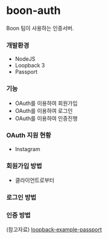 # boon-auth

Boon 팀이 사용하는 인증서버.

### 개발환경
- NodeJS
- Loopback 3
- Passport

### 기능
- OAuth를 이용하여 회원가입
- OAuth를 이용하여 로그인
- OAuth를 이용하여 인증진행

### OAuth 지원 현황
- Instagram

### 회원가입 방법
- 클라이언트로부터


### 로그인 방법

### 인증 방법




(참고자료) [loopback-example-passport](https://github.com/strongloop/loopback-example-passport)